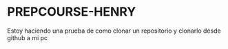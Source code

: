 # PREPCOURSE-HENRY
Estoy haciendo una prueba de como clonar un repositorio y clonarlo desde github a mi pc